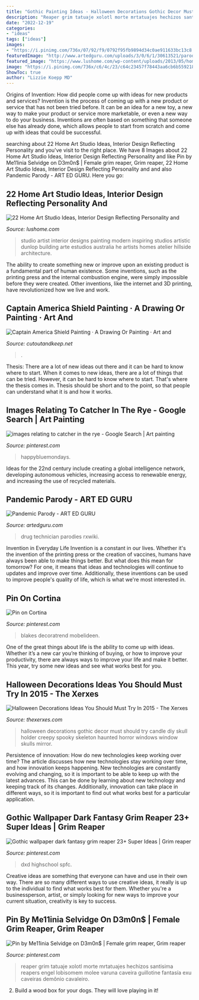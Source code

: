 ```yaml
---
title: "Gothic Painting Ideas - Halloween Decorations Gothic Decor Must Should Try Candle Diy Skull Holder Creepy Spooky Skeleton Haunted Horror Windows Window Skulls Mirror"
description: "Reaper grim tatuaje xolotl morte mrtatuajes hechizos santisima reapers engel lobisomem molee varuna caveira guillotine fantasía exu caveiras demônio cavaleiro"
date: "2022-12-19"
categories:
- "ideas"
tags: ["ideas"]
images:
- "https://i.pinimg.com/736x/07/92/f9/0792f95fb9894d34c0ae911633bc13c8.jpg"
featuredImage: "http://www.artedguru.com/uploads/3/0/6/1/30613521/parody5.jpg"
featured_image: "https://www.lushome.com/wp-content/uploads/2013/05/home-art-studio-ideas-interior-design-22.jpg"
image: "https://i.pinimg.com/736x/c6/4c/23/c64c23457f78443aa6cb6b559218e37a--reaper-costume-grim-reaper.jpg"
ShowToc: true
author: "Lizzie Koepp MD"
---
```



Origins of Invention: How did people come up with ideas for new products and services?
Invention is the process of coming up with a new product or service that has not been tried before. It can be an idea for a new toy, a new way to make your product or service more marketable, or even a new way to do your business. Inventions are often based on something that someone else has already done, which allows people to start from scratch and come up with ideas that could be successful.

	

		
searching about 22 Home Art Studio Ideas, Interior Design Reflecting Personality and you've visit to the right place. We have 8 Images about 22 Home Art Studio Ideas, Interior Design Reflecting Personality and like Pin by Me11inia Selvidge on D3m0n$ | Female grim reaper, Grim reaper, 22 Home Art Studio Ideas, Interior Design Reflecting Personality and and also Pandemic Parody - ART ED GURU. Here you go:
		
    
## 22 Home Art Studio Ideas, Interior Design Reflecting Personality And

<img loading=lazy src="https://www.lushome.com/wp-content/uploads/2013/05/home-art-studio-ideas-interior-design-22.jpg" onerror="this.onerror=null;this.src='https://tse1.mm.bing.net/th?id=OIP.IuFXdpjY4KO7nm0Oxl-dWQHaFj&amp;pid=15.1';" alt="22 Home Art Studio Ideas, Interior Design Reflecting Personality and">

_Source: lushome.com_

>studio artist interior designs painting modern inspiring studios artistic dunlop building arte estudios australia he artists homes atelier hillside architecture. 

	

The ability to create something new or improve upon an existing product is a fundamental part of human existence. Some inventions, such as the printing press and the internal combustion engine, were simply impossible before they were created. Other inventions, like the internet and 3D printing, have revolutionized how we live and work.

    
## Captain America Shield Painting · A Drawing Or Painting · Art And

<img loading=lazy src="https://images.coplusk.net/project_images/123407/image/562104_3250399430717_1568146278_n.jpg" onerror="this.onerror=null;this.src='https://tse2.mm.bing.net/th?id=OIP.J3JmGJgG6sP6tY5eN0D52wHaJ6&amp;pid=15.1';" alt="Captain America Shield Painting · A Drawing Or Painting · Art and">

_Source: cutoutandkeep.net_

>. 

	

Thesis: There are a lot of new ideas out there and it can be hard to know where to start.
When it comes to new ideas, there are a lot of things that can be tried. However, it can be hard to know where to start. That's where the thesis comes in. Thesis should be short and to the point, so that people can understand what it is and how it works.

    
## Images Relating To Catcher In The Rye - Google Search | Art Painting

<img loading=lazy src="https://i.pinimg.com/736x/4a/fb/80/4afb80e5828b3c8867509f1d874d1150--rye-catcher.jpg" onerror="this.onerror=null;this.src='https://tse4.mm.bing.net/th?id=OIP.iEEYLB1l4ImslERMCw36QgHaIP&amp;pid=15.1';" alt="images relating to catcher in the rye - Google Search | Art painting">

_Source: pinterest.com_

>happybluemondays. 

	

Ideas for the 22nd century include creating a global intelligence network, developing autonomous vehicles, increasing access to renewable energy, and increasing the use of recycled materials.

    
## Pandemic Parody - ART ED GURU

<img loading=lazy src="http://www.artedguru.com/uploads/3/0/6/1/30613521/parody5.jpg" onerror="this.onerror=null;this.src='https://tse3.mm.bing.net/th?id=OIP.X1SkFV1kF-mfo0I7hx70NgHaKY&amp;pid=15.1';" alt="Pandemic Parody - ART ED GURU">

_Source: artedguru.com_

>drug technician parodies rxwiki. 

	

Invention in Everyday Life
Invention is a constant in our lives. Whether it's the invention of the printing press or the creation of vaccines, humans have always been able to make things better. But what does this mean for tomorrow? For one, it means that ideas and technologies will continue to updates and improve over time. Additionally, these inventions can be used to improve people's quality of life, which is what we're most interested in.

    
## Pin On Cortina

<img loading=lazy src="https://i.pinimg.com/736x/07/92/f9/0792f95fb9894d34c0ae911633bc13c8.jpg" onerror="this.onerror=null;this.src='https://tse2.mm.bing.net/th?id=OIP.tkUmqcXGG5EkM9IE8bW2SQHaLF&amp;pid=15.1';" alt="Pin on Cortina">

_Source: pinterest.com_

>blakes decoratrend mobelideen. 

	

One of the great things about life is the ability to come up with ideas. Whether it’s a new car you’re thinking of buying, or how to improve your productivity, there are always ways to improve your life and make it better. This year, try some new ideas and see what works best for you.

    
## Halloween Decorations Ideas You Should Must Try In 2015 - The Xerxes

<img loading=lazy src="http://thexerxes.com/wp-content/uploads/2015/08/gothic-halloween-decorations.jpg" onerror="this.onerror=null;this.src='https://tse1.mm.bing.net/th?id=OIP.Zo3waXXAvxz_AF2aW6fKKgHaPW&amp;pid=15.1';" alt="Halloween Decorations Ideas You Should Must Try In 2015 - The Xerxes">

_Source: thexerxes.com_

>halloween decorations gothic decor must should try candle diy skull holder creepy spooky skeleton haunted horror windows window skulls mirror. 

	

Persistence of innovation: How do new technologies keep working over time?
The article discusses how new technologies stay working over time, and how innovation keeps happening. New technologies are constantly evolving and changing, so it is important to be able to keep up with the latest advances. This can be done by learning about new technology and keeping track of its changes. Additionally, innovation can take place in different ways, so it is important to find out what works best for a particular application.

    
## Gothic Wallpaper Dark Fantasy Grim Reaper 23+ Super Ideas | Grim Reaper

<img loading=lazy src="https://i.pinimg.com/736x/04/62/1d/04621d83fb3088aee348c51588d43907.jpg" onerror="this.onerror=null;this.src='https://tse2.mm.bing.net/th?id=OIP.L8s5DyWcM3mt0e3nMEIxKgAAAA&amp;pid=15.1';" alt="Gothic wallpaper dark fantasy grim reaper 23+ Super Ideas | Grim reaper">

_Source: pinterest.com_

>dxd highschool spfc. 

	

Creative ideas are something that everyone can have and use in their own way. There are so many different ways to use creative ideas, it really is up to the individual to find what works best for them. Whether you're a businessperson, artist, or simply looking for new ways to improve your current situation, creativity is key to success.

    
## Pin By Me11inia Selvidge On D3m0n$ | Female Grim Reaper, Grim Reaper

<img loading=lazy src="https://i.pinimg.com/736x/c6/4c/23/c64c23457f78443aa6cb6b559218e37a--reaper-costume-grim-reaper.jpg" onerror="this.onerror=null;this.src='https://tse3.mm.bing.net/th?id=OIP.x0AgLSZz4O_4RokVgrQP9QHaKc&amp;pid=15.1';" alt="Pin by Me11inia Selvidge on D3m0n$ | Female grim reaper, Grim reaper">

_Source: pinterest.com_

>reaper grim tatuaje xolotl morte mrtatuajes hechizos santisima reapers engel lobisomem molee varuna caveira guillotine fantasía exu caveiras demônio cavaleiro. 

	

2. Build a wood box for your dogs. They will love playing in it!

